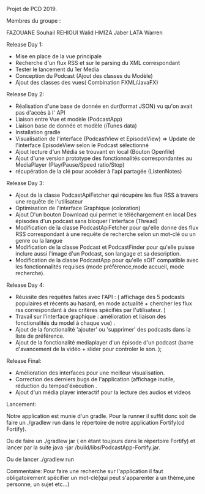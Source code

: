 Projet de PCD 2019.




Membres du groupe : 

FAZOUANE Souhail
REHIOUI Walid
HMIZA Jaber 
LATA Warren





Release Day 1:
 * Mise en place de la vue principale
 * Recherche d'un flux RSS et sur le parsing du XML correspondant
 * Tester le lancement du 1er Media
 * Conception du Podcast (Ajout des classes du Modèle)
 * Ajout des classes des vues( Combination FXML/JavaFX)

Release Day 2:
 * Réalisation d'une base de donnée en dur(format JSON) vu qu'on avait pas d'accès à l' API
 * Liaison entre Vue et modèle (PodcastApp)
 * Liaison base de donnée et modèle (iTunes data)
 * Installation gradle
 * Visualisation de l'interface (PodcastView et EpisodeView) => Update de l'interface EpisodeView selon le Podcast sélectionné
 * Ajout lecture d'un Média se trouvant en local (Bouton Openfile)
 * Ajout d'une version prototype des fonctionnalités correspondantes au MediaPlayer (Play/Pause/Speed ratio/Stop)
 * récupération de la clé pour accéder à l'api partagée (ListenNotes)

Release Day 3:
 * Ajout de la classe PodcastApiFetcher qui récupère les flux RSS à travers une requête de l'utilisateur
 * Optimisation de l'interface Graphique (coloration)
 * Ajout D'un bouton Download qui permet le téléchargement en local Des épisodes d'un podcast sans bloquer l'interface (Thread)
 * Modification de la classe PodcastApiFetcher pour qu'elle donne des flux RSS correspondant à une requête de recherche selon un mot-clé ou un genre ou la langue
 * Modification de la classe Podcast et PodcastFinder pour qu'elle puisse inclure aussi l'image d'un Podcast, son langage et sa description.
 * Modification de la classe PodcastApp pour qu'elle sOIT compatible avec les fonctionnalités requises (mode préférence,mode accueil, mode recherche).

Release Day 4:
 * Réussite des requêtes faites avec l'API : ( affichage des 5 podcasts populaires et récents au hasard, en mode actualité + chercher les flux rss correspondant
 	à des critères spécifiés par l'utilisateur. ) 
 * Travail sur l'interface graphique : amélioration et liaison des fonctionalités du model à chaque vue) . 
 * Ajout de la fonctionalité 'ajouter' ou 'supprimer' des podcasts dans la liste de préférence.
 * Ajout de la fonctionalité mediaplayer d'un épisode d'un podcast (barre d'avancement de la vidéo + slider pour controler le son. );
 

Release Final:
 * Amélioration des interfaces pour une meilleur visualisation. 
 * Correction des derniers bugs de  l'application (affichage inutile, réduction du tempsd'éxécution . 
 * Ajout d'un média player interactif pour la lecture des audios et videos
 

Lancement:
 
 Notre application est munie d'un gradle. Pour la runner il suffit donc soit de faire un ./gradlew run dans le répertoire de notre application Fortify(cd Fortify).

 Ou de faire un ./gradlew jar ( en étant toujours dans le répertoire Fortify) et lancer par la suite java -jar /build/libs/PodcastApp-Fortify.jar. 

Ou de lancer ./gradlew run
 
 Commentaire: Pour faire une recherche sur l'application il faut obligatoirement spécifier un mot-clé(qui peut s'apparenter à un thème,une personne, un sujet etc...)
 

